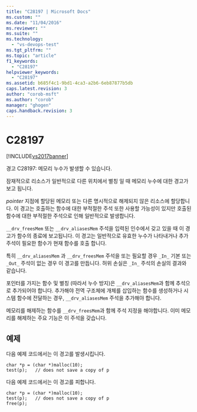 ```yaml
---
title: "C28197 | Microsoft Docs"
ms.custom: ""
ms.date: "11/04/2016"
ms.reviewer: ""
ms.suite: ""
ms.technology: 
  - "vs-devops-test"
ms.tgt_pltfrm: ""
ms.topic: "article"
f1_keywords: 
  - "C28197"
helpviewer_keywords: 
  - "C28197"
ms.assetid: b685f4c1-9bd1-4ca3-a2b6-6eb87877b5db
caps.latest.revision: 3
author: "corob-msft"
ms.author: "corob"
manager: "ghogen"
caps.handback.revision: 3
---
```

# C28197
[!INCLUDE[vs2017banner](../code-quality/includes/vs2017banner.md)]

경고 C28197: 메모리 누수가 발생할 수 있습니다.  
  
 잠재적으로 리소스가 일반적으로 다른 위치에서 별칭 일 때 메모리 누수에 대한 경고가 보고 됩니다.  
  
 *pointer* 지점에 할당된 메모리 또는 다른 명시적으로 해제되지 않은 리소스에 할당합니다.  이 경고는 호출하는 함수에 대한 부적절한 주석 또한 사용할 가능성이 있지만 호출된 함수에 대한 부적절한 주석으로 인해 일반적으로 발생합니다.  
  
 `__drv_freesMem` 또는 `__drv_aliasesMem` 주석을 입력된 인수에서 갖고 있을 때 이 경고가 함수의 종료에 보고됩니다.  이 경고는 일반적으로 유효한 누수가 나타내거나 추가 주석이 필요한 함수가 현재 함수를 호출 합니다.  
  
 특히 `__drv_aliasesMem` 과 `__drv_freesMem` 주석을 또는 필요할 경우 `_In_` 기본 또는 `_Out_` 주석이 없는 경우 이 경고를 만듭니다.  허위 손실은 `_In_` 주석의 손실의 결과와 같습니다.  
  
 포인터를 가지는 함수 및 별칭 \(따라서 누수 방지\)은 `__drv_aliasesMem`과 함께 추석으로 추가되어야 합니다.  추가해야 전역 구조체에 개체를 삽입하는 함수를 생성하거나 시스템 함수에 전달하는 경우, `__drv_aliasesMem` 주석을 추가해야 합니다.  
  
 메모리를 해제하는 함수를 `__drv_freesMem`과 함께 주석 지정을 해야합니다.  이미 메모리를 해제하는 주요 기능은 이 주석을 갖습니다.  
  
## 예제  
 다음 예제 코드에서는 이 경고를 발생시킵니다.  
  
```  
char *p = (char *)malloc(10);  
test(p);   // does not save a copy of p  
```  
  
 다음 예제 코드에서는 이 경고를 피합니다.  
  
```  
char *p = (char *)malloc(10);  
test(p);   // does not save a copy of p  
free(p);  
```